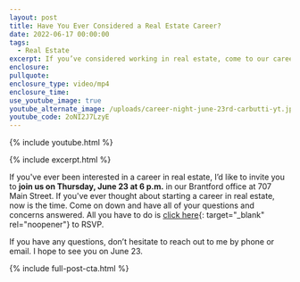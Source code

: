 ```yaml
---
layout: post
title: Have You Ever Considered a Real Estate Career?
date: 2022-06-17 00:00:00
tags:
  - Real Estate
excerpt: If you’ve considered working in real estate, come to our career night.
enclosure:
pullquote:
enclosure_type: video/mp4
enclosure_time:
use_youtube_image: true
youtube_alternate_image: /uploads/career-night-june-23rd-carbutti-yt.jpg
youtube_code: 2oNI2J7LzyE
---
```

{% include youtube.html %}

{% include excerpt.html %}

If you've ever been interested in a career in real estate, I’d like to invite you to **join us on Thursday, June 23 at 6 p.m.** in our Brantford office at 707 Main Street. If you've ever thought about starting a career in real estate, now is the time. Come on down and have all of your questions and concerns answered. All you have to do is [click here](www.meetcarbutti.com){: target="_blank" rel="noopener"} to RSVP.

If you have any questions, don’t hesitate to reach out to me by phone or email. I hope to see you on June 23.

{% include full-post-cta.html %}
